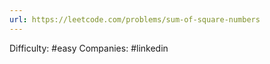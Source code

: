 ```yaml
---
url: https://leetcode.com/problems/sum-of-square-numbers
---
```


Difficulty: #easy
Companies: #linkedin